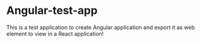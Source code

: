 # Angular-test-app

This is a test application to create Angular application and export it as web element to view in a React application!
